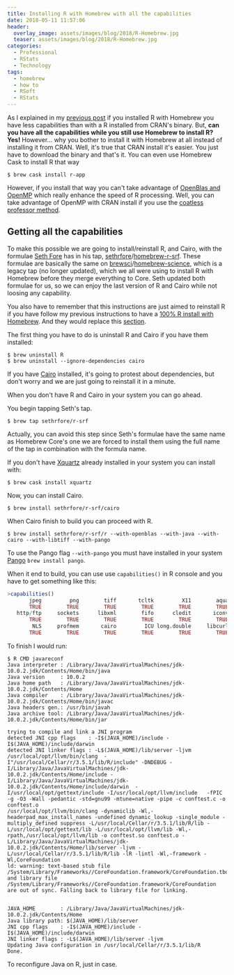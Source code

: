 ```yaml
---
title: Installing R with Homebrew with all the capabilities
date: 2018-05-11 11:57:06
header:
  overlay_image: assets/images/blog/2018/R-Homebrew.jpg
  teaser: assets/images/blog/2018/R-Homebrew.jpg
categories:
  - Professional
  - RStats
  - Technology
tags:
  - homebrew
  - how to
  - RSoft
  - RStats
---
```

As I explained in my [previous post](/blog/2018/05/11/homebrews-r-doesnt-have-all-the-capabilities/) if you installed R with Homebrew you have less capabilities than with a R installed from CRAN's binary. But, **can you have all the capabilities while you still use Homebrew to install R? Yes!** However… why you bother to install it with Homebrew at all instead of installing it from CRAN. Well, it's true that CRAN install it's easier. You just have to download the binary and that's it. You can even use Homebrew Cask to install R that way

```shell
$ brew cask install r-app
```

However, if you install that way you can't take advantage of [OpenBlas and OpenMP](/blog/2018/01/12/install-r-100-homebrew-edition-with-openblas-openmp-my-version/#openblas-openmp) which really enhance the speed of R processing. Well, you can take advantage of OpenMP with CRAN install if you use the [coatless professor method](/blog/2018/01/12/install-r-100-homebrew-edition-with-openblas-openmp-my-version/#openblas-openmp).

## Getting all the capabilities

To make this possible we are going to install/reinstall R, and Cairo, with the formulae [Seth Fore](https://github.com/sethrfore) has in his tap, [sethrfore](https://github.com/sethrfore)/[homebrew-r-srf](https://github.com/sethrfore/homebrew-r-srf). These formulae are basically the same on [brewsci](https://github.com/brewsci)/[homebrew-science](https://github.com/brewsci/homebrew-science), which is a legacy tap (no longer updated), which we all were using to install R with Homebrew before they merge everything to Core. Seth updated both formulae for us, so we can enjoy the last version of R and Cairo while not loosing any capability.

You also have to remember that this instructions are just aimed to reinstall R if you have follow my previous instructions to have a [100% R install with Homebrew](/blog/2018/01/12/install-r-100-homebrew-edition-with-openblas-openmp-my-version/). And they would replace this [section](/blog/2018/01/12/install-r-100-homebrew-edition-with-openblas-openmp-my-version/#r).

The first thing you have to do is uninstall R and Cairo if you have them installed:

```shell
$ brew uninstall R
$ brew uninstall --ignore-dependencies cairo
```

If you have [Cairo](https://cairographics.org) installed, it's going to protest about dependencies, but don't worry and we are just going to reinstall it in a minute.

When you don't have R and Cairo in your system you can go ahead.

You begin tapping Seth's tap.

```shell
$ brew tap sethrfore/r-srf
```

Actually, you can avoid this step since Seth's formulae have the same name as Homebrew Core's one we are forced to install them using the full name of the tap in combination with the formula name.

If you don't have [Xquartz](https://www.xquartz.org) already installed in your system you can install with:

```shell
$ brew cask install xquartz
```

Now, you can install Cairo.

```shell
$ brew install sethrfore/r-srf/cairo
```

When Cairo finish to build you can proceed with R.

```shell
$ brew install sethrfore/r-srf/r --with-openblas --with-java --with-cairo --with-libtiff --with-pango
```

To use the Pango flag `--with-pango` you must have installed in your system [Pango](http://www.pango.org) `brew install pango`.

When it end to build, you can use use `capabilities()` in R console and you have to get something like this:

```r
>capabilities()
       jpeg         png        tiff       tcltk         X11        aqua
       TRUE        TRUE        TRUE        TRUE        TRUE        TRUE
   http/ftp     sockets      libxml        fifo      cledit       iconv
       TRUE        TRUE        TRUE        TRUE        TRUE        TRUE
        NLS     profmem       cairo         ICU long.double     libcurl
       TRUE        TRUE        TRUE        TRUE        TRUE        TRUE
```

To finish I would run:

```shell
$ R CMD javareconf
Java interpreter : /Library/Java/JavaVirtualMachines/jdk-10.0.2.jdk/Contents/Home/bin/java
Java version     : 10.0.2
Java home path   : /Library/Java/JavaVirtualMachines/jdk-10.0.2.jdk/Contents/Home
Java compiler    : /Library/Java/JavaVirtualMachines/jdk-10.0.2.jdk/Contents/Home/bin/javac
Java headers gen.: /usr/bin/javah
Java archive tool: /Library/Java/JavaVirtualMachines/jdk-10.0.2.jdk/Contents/Home/bin/jar

trying to compile and link a JNI program
detected JNI cpp flags    : -I$(JAVA_HOME)/include -I$(JAVA_HOME)/include/darwin
detected JNI linker flags : -L$(JAVA_HOME)/lib/server -ljvm
/usr/local/opt/llvm/bin/clang  -I"/usr/local/Cellar/r/3.5.1/lib/R/include" -DNDEBUG -I/Library/Java/JavaVirtualMachines/jdk-10.0.2.jdk/Contents/Home/include -I/Library/Java/JavaVirtualMachines/jdk-10.0.2.jdk/Contents/Home/include/darwin  -I/usr/local/opt/gettext/include -I/usr/local/opt/llvm/include   -fPIC  -g -O3 -Wall -pedantic -std=gnu99 -mtune=native -pipe -c conftest.c -o conftest.o
/usr/local/opt/llvm/bin/clang -dynamiclib -Wl,-headerpad_max_install_names -undefined dynamic_lookup -single_module -multiply_defined suppress -L/usr/local/Cellar/r/3.5.1/lib/R/lib -L/usr/local/opt/gettext/lib -L/usr/local/opt/llvm/lib -Wl,-rpath,/usr/local/opt/llvm/lib -o conftest.so conftest.o -L/Library/Java/JavaVirtualMachines/jdk-10.0.2.jdk/Contents/Home/lib/server -ljvm -L/usr/local/Cellar/r/3.5.1/lib/R/lib -lR -lintl -Wl,-framework -Wl,CoreFoundation
ld: warning: text-based stub file /System/Library/Frameworks//CoreFoundation.framework/CoreFoundation.tbd and library file /System/Library/Frameworks//CoreFoundation.framework/CoreFoundation are out of sync. Falling back to library file for linking.


JAVA_HOME        : /Library/Java/JavaVirtualMachines/jdk-10.0.2.jdk/Contents/Home
Java library path: $(JAVA_HOME)/lib/server
JNI cpp flags    : -I$(JAVA_HOME)/include -I$(JAVA_HOME)/include/darwin
JNI linker flags : -L$(JAVA_HOME)/lib/server -ljvm
Updating Java configuration in /usr/local/Cellar/r/3.5.1/lib/R
Done.
```

To reconfigure Java on R, just in case.
